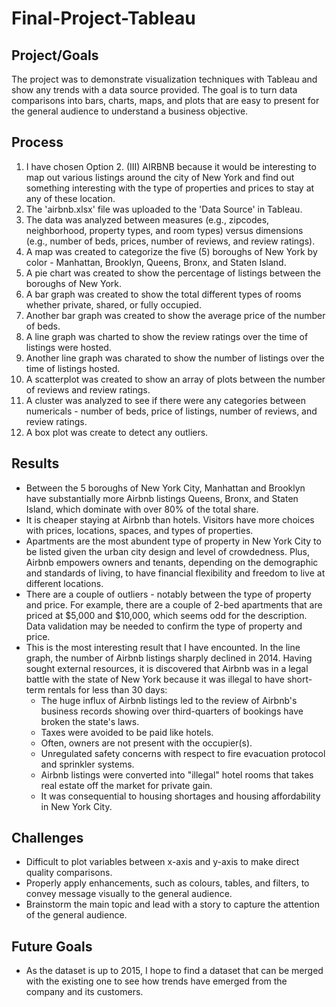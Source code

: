# Final-Project-Tableau

## Project/Goals
The project was to demonstrate visualization techniques with Tableau and show any trends with a data source provided.  The goal is to turn data comparisons into bars, charts, maps, and plots that are easy to present for the general audience to understand a business objective.

## Process
1. I have chosen Option 2. (III) AIRBNB because it would be interesting to map out various listings around the city of New York and find out something interesting with the type of properties and prices to stay at any of these location.
2. The 'airbnb.xlsx' file was uploaded to the 'Data Source' in Tableau.
3. The data was analyzed between measures (e.g., zipcodes, neighborhood, property types, and room types) versus dimensions (e.g., number of beds, prices, number of reviews, and review ratings).
4. A map was created to categorize the five (5) boroughs of New York by color - Manhattan, Brooklyn, Queens, Bronx, and Staten Island.
5. A pie chart was created to show the percentage of listings between the boroughs of New York.
6. A bar graph was created to show the total different types of rooms whether private, shared, or fully occupied.
7. Another bar graph was created to show the average price of the number of beds.
8. A line graph was charted to show the review ratings over the time of listings were hosted.
9. Another line graph was charated to show the number of listings over the time of listings hosted.
10. A scatterplot was created to show an array of plots between the number of reviews and review ratings.
11. A cluster was analyzed to see if there were any categories between numericals - number of beds, price of listings, number of reviews, and review ratings.
12. A box plot was create to detect any outliers.

## Results
- Between the 5 boroughs of New York City, Manhattan and Brooklyn have substantially more Airbnb listings Queens, Bronx, and Staten Island, which dominate with over 80% of the total share.
- It is cheaper staying at Airbnb than hotels.  Visitors have more choices with prices, locations, spaces, and types of properties.
- Apartments are the most abundent type of property in New York City to be listed given the urban city design and level of crowdedness.  Plus, Airbnb empowers owners and tenants, depending on the demographic and standards of living, to have financial flexibility and freedom to live at different locations.
- There are a couple of outliers - notably between the type of property and price.  For example, there are a couple of 2-bed apartments that are priced at $5,000 and $10,000, which seems odd for the description.  Data validation may be needed to confirm the type of property and price.
- This is the most interesting result that I have encounted.  In the line graph, the number of Airbnb listings sharply declined in 2014.  Having sought external resources, it is discovered that Airbnb was in a legal battle with the state of New York because it was illegal to have short-term rentals for less than 30 days:
  - The huge influx of Airbnb listings led to the review of Airbnb's business records showing over third-quarters of bookings have broken the state's laws.
  - Taxes were avoided to be paid like hotels.
  - Often, owners are not present with the occupier(s).
  - Unregulated safety concerns with respect to fire evacuation protocol and sprinkler systems.
  - Airbnb listings were converted into "illegal" hotel rooms that takes real estate off the market for private gain.
  - It was consequential to housing shortages and housing affordability in New York City.

## Challenges 
- Difficult to plot variables between x-axis and y-axis to make direct quality comparisons.
- Properly apply enhancements, such as colours, tables, and filters, to convey message visually to the general audience.
- Brainstorm the main topic and lead with a story to capture the attention of the general audience.

## Future Goals
- As the dataset is up to 2015, I hope to find a dataset that can be merged with the existing one to see how trends have emerged from the company and its customers.
